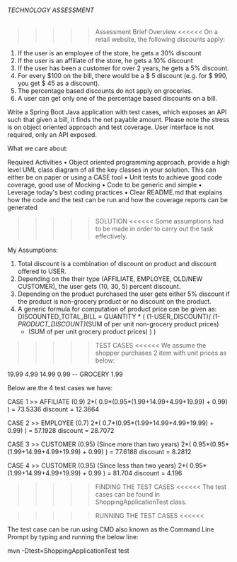 ###### TECHNOLOGY ASSESSMENT ######

>>>>> Assessment Brief Overview <<<<<<
On a retail website, the following discounts apply:
1. If the user is an employee of the store, he gets a 30% discount
2. If the user is an affiliate of the store, he gets a 10% discount
3. If the user has been a customer for over 2 years, he gets a 5% discount.
4. For every $100 on the bill, there would be a $ 5 discount (e.g. for $ 990, you get $ 45 as a discount).
5. The percentage based discounts do not apply on groceries.
6. A user can get only one of the percentage based discounts on a bill.

Write a Spring Boot Java application with test cases, which exposes an API such that given a
bill, it finds the net payable amount. Please note the stress is on object oriented approach
and test coverage. User interface is not required, only an API exposed.

What we care about:

Required Activities
• Object oriented programming approach, provide a high level UML class diagram of all the key classes in your solution.
  This can either be on paper or using a CASE tool
• Unit tests to achieve good code coverage, good use of Mocking
• Code to be generic and simple
• Leverage today's best coding practices
• Clear README.md that explains how the code and the test can be run and how the coverage reports can be generated

>>>>> SOLUTION <<<<<<
Some assumptions had to be made in order to carry out the task effectively.

My Assumptions:
1.  Total discount is a combination of discount on product and discount offered to USER.
2.  Depending on the their type (AFFILIATE, EMPLOYEE, OLD/NEW CUSTOMER), the user gets (10, 30, 5) percent discount.
3.  Depending on the product purchased the user gets either 5% discount if the product is non-grocery product or no discount on the product.
4.  A generic formula for computation of product price can be given as:
    DISCOUNTED_TOTAL_BILL = QUANTITY * (  (1-USER_DISCOUNT)*( (1-PRODUCT_DISCOUNT)*(SUM of per unit non-grocery product prices)
    + (SUM of per unit grocery product prices) )  )


>>>>> TEST CASES <<<<<<
We assume the shopper purchases 2 item with unit prices as below:

19.99
4.99
14.99
0.99 -- GROCERY
1.99

Below are the 4 test cases we have:

CASE 1 >> AFFILIATE (0.9)
2*( 0.9*(0.95*(1.99+14.99+4.99+19.99) + 0.99) ) = 73.5336
discount = 12.3664

CASE 2 >> EMPLOYEE (0.7)
2*( 0.7*(0.95*(1.99+14.99+4.99+19.99) + 0.99) ) = 57.1928
discount = 28.7072

CASE 3 >> CUSTOMER (0.95) (Since more than two years)
2*( 0.95*(0.95*(1.99+14.99+4.99+19.99) + 0.99) ) = 77.6188
discount = 8.2812

CASE 4 >> CUSTOMER (0.95) (Since less than two years)
2*( 0.95*(1.99+14.99+4.99+19.99) + 0.99 ) = 81.704
discount = 4.196


>>>>> FINDING THE TEST CASES <<<<<<
The test cases can be found in ShoppingApplicationTest class.


>>>>> RUNNING THE TEST CASES <<<<<<

The test case can be run using CMD also known as the Command Line Prompt by typing and running the below line:

mvn -Dtest=ShoppingApplicationTest test

